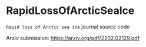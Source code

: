 # RapidLossOfArcticSeaIce
`Rapid loss of Arctic sea ice` journal source code

Arxiv submission:
https://arxiv.org/pdf/2202.02129.pdf 
